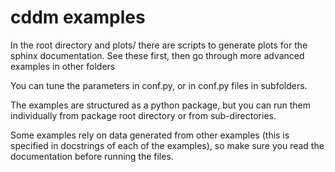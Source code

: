 # cddm examples

In the root directory and plots/ there are scripts to generate plots for the sphinx documentation. See these first, then go through more advanced examples in other folders

You can tune the parameters in conf.py, or in conf.py files in subfolders.

The examples are structured as a python package, but you can run them individually from package root directory or from sub-directories.

Some examples rely on data generated from other examples (this is specified in docstrings of each of the examples), so make sure you read the documentation before running the files.
